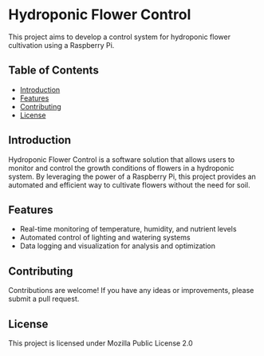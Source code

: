 # Hydroponic Flower Control

This project aims to develop a control system for hydroponic flower cultivation using a Raspberry Pi.

## Table of Contents
- [Introduction](#introduction)
- [Features](#features)
- [Contributing](#contributing)
- [License](#license)

## Introduction
Hydroponic Flower Control is a software solution that allows users to monitor and control the growth conditions of flowers in a hydroponic system. By leveraging the power of a Raspberry Pi, this project provides an automated and efficient way to cultivate flowers without the need for soil.

## Features
- Real-time monitoring of temperature, humidity, and nutrient levels
- Automated control of lighting and watering systems
- Data logging and visualization for analysis and optimization

## Contributing
Contributions are welcome! If you have any ideas or improvements, please submit a pull request.

## License
This project is licensed under Mozilla Public License 2.0
